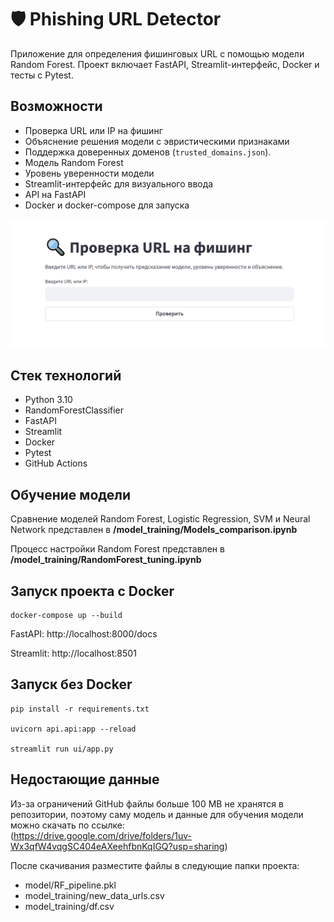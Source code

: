 # 🛡️ Phishing URL Detector
Приложение для определения фишинговых URL с помощью модели Random Forest. Проект включает FastAPI, Streamlit-интерфейс, Docker и тесты с Pytest.

## Возможности
* Проверка URL или IP на фишинг
* Объяснение решения модели с эвристическими признаками
* Поддержка доверенных доменов (`trusted_domains.json`).
* Модель Random Forest
* Уровень уверенности модели
* Streamlit-интерфейс для визуального ввода
* API на FastAPI
* Docker и docker-compose для запуска

![Streamlit-интерфейс](screenshots/streamlit.png)

## Стек технологий
* Python 3.10
* RandomForestClassifier
* FastAPI
* Streamlit
* Docker
* Pytest
* GitHub Actions

## Обучение модели
Сравнение моделей Random Forest, Logistic Regression, SVM и Neural Network представлен в **/model_training/Models_comparison.ipynb**


Процесс настройки Random Forest представлен в **/model_training/RandomForest_tuning.ipynb**

## Запуск проекта c Docker
```
docker-compose up --build
```
FastAPI: http://localhost:8000/docs

Streamlit: http://localhost:8501

## Запуск без Docker
```
pip install -r requirements.txt

uvicorn api.api:app --reload

streamlit run ui/app.py
```
## Недостающие данные

Из-за ограничений GitHub файлы больше 100 MB не хранятся в репозитории, поэтому саму модель и данные для обучения модели можно скачать по ссылке:<br> (https://drive.google.com/drive/folders/1uv-Wx3qfW4vqgSC404eAXeehfbnKqIGQ?usp=sharing)

После скачивания разместите файлы в следующие папки проекта:
* model/RF_pipeline.pkl
* model_training/new_data_urls.csv
* model_training/df.csv
